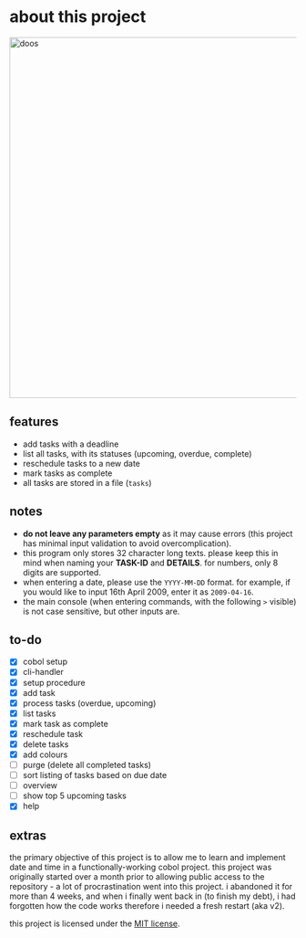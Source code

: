 # about this project

<img width="1280" height="632" alt="doos" src="https://github.com/user-attachments/assets/8016440d-1bfa-4196-a022-401f5f9163ea" />

## features

- add tasks with a deadline
- list all tasks, with its statuses (upcoming, overdue, complete)
- reschedule tasks to a new date
- mark tasks as complete
- all tasks are stored in a file (`tasks`)

## notes

- **do not leave any parameters empty** as it may cause errors (this project has minimal input validation to avoid overcomplication).
- this program only stores 32 character long texts. please keep this in mind when naming your **TASK-ID** and **DETAILS**. for numbers, only 8 digits are supported.
- when entering a date, please use the `YYYY-MM-DD` format. for example, if you would like to input 16th April 2009, enter it as `2009-04-16`.
- the main console (when entering commands, with the following `>` visible) is not case sensitive, but other inputs are.

## to-do

- [x] cobol setup
- [x] cli-handler
- [x] setup procedure
- [x] add task
- [x] process tasks (overdue, upcoming)
- [x] list tasks
- [x] mark task as complete
- [x] reschedule task
- [x] delete tasks
- [x] add colours
- [ ] purge (delete all completed tasks)
- [ ] sort listing of tasks based on due date
- [ ] overview
- [ ] show top 5 upcoming tasks
- [x] help

## extras

the primary objective of this project is to allow me to learn and implement date and time in a functionally-working cobol project. this project was originally started over a month prior to allowing public access to the repository - a lot of procrastination went into this project. i abandoned it for more than 4 weeks, and when i finally went back in (to finish my debt), i had forgotten how the code works therefore i needed a fresh restart (aka v2).

this project is licensed under the [MIT license](https://github.com/theluqmn/doos/blob/main/LICENSE).
